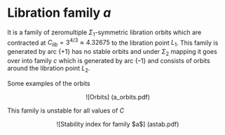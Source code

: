 # Libration family $a$

It is a family of zeromultiple $\Sigma_1$-symmetric libration orbits which are contracted at $С_{lib} = 3^{4/3} \approx 4.32675$ to the libration point $L_1$. This family is generated by arc $\{+1\}$ has no stable orbits and under $\Sigma_2$ mapping it goes over into family $с$ which is generated by arc $\{–1\}$ and consists of orbits around the libration point $L_2$. 

Some examples of the orbits 
<center>
![Orbits] (a_orbits.pdf)
</center>

This family is unstable for all values of $C$
<center>
![Stability index for family $a$] (astab.pdf)
</center>

